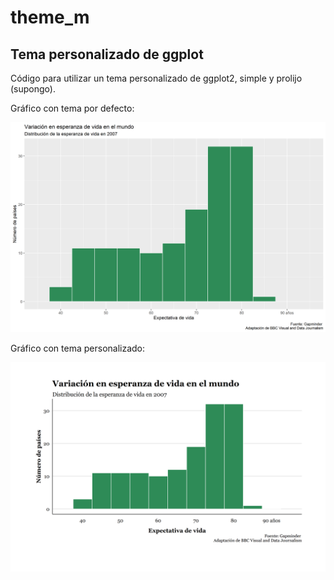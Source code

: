 # theme_m
## Tema personalizado de ggplot

Código para utilizar un tema personalizado de ggplot2, simple y prolijo (supongo). 

Gráfico con tema por defecto:

 ![](imagenes/plot_0.png)


Gráfico con tema personalizado:

![](imagenes/plot_1.png)
